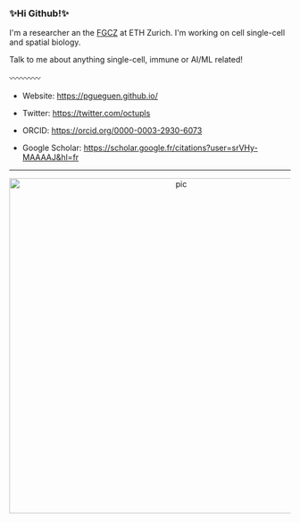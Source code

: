 ### **✨Hi Github!✨**

I'm a researcher an the [FGCZ](https://fgcz.ch/) at ETH Zurich. I'm working on cell single-cell and spatial biology.

Talk to me about anything single-cell, immune or AI/ML related!

〰️〰️〰️〰️
- Website: https://pgueguen.github.io/

- Twitter: https://twitter.com/octupls

- ORCID: https://orcid.org/0000-0003-2930-6073

- Google Scholar: https://scholar.google.fr/citations?user=srVHy-MAAAAJ&hl=fr


---------------------------
<p align="center">
<img src=https://user-images.githubusercontent.com/34238952/194519621-2f0ab49f-7120-4fe1-b9e7-8768d206b717.jpg alt="pic" width="600"/>
</p>
